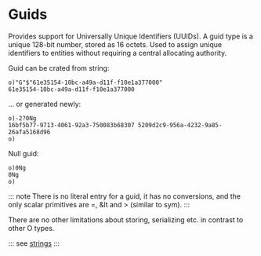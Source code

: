 # Guids

Provides support for Universally Unique Identifiers (UUIDs). A guid type is a unique 128-bit number, stored as 16 octets. Used to assign unique identifiers to entities without requiring a central allocating authority.

Guid can be crated from string:

```o
o)"G"$"61e35154-10bc-a49a-d11f-f10e1a377000"
61e35154-10bc-a49a-d11f-f10e1a377000
```

... or generated newly:

```o
o)-2?0Ng
16bf5b77-9713-4061-92a3-750083b68307 5209d2c9-956a-4232-9a85-26afa5168d96
o)
```

Null guid:

```o
o)0Ng
0Ng
o)
```

::: note
There is no literal entry for a guid, it has no conversions, and the only scalar primitives are =, &lt and > (similar to sym).
:::

There are no other limitations about storing, serializing etc. in contrast to other O types.

::: see
[strings](/reference/types/strings.md)
:::
